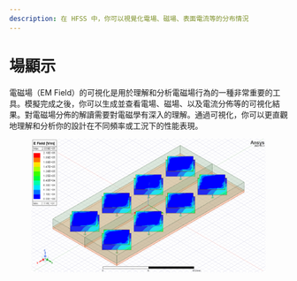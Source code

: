 ```yaml
---
description: 在 HFSS 中，你可以視覺化電場、磁場、表面電流等的分布情況
---
```


# 場顯示

電磁場（EM Field）的可視化是用於理解和分析電磁場行為的一種非常重要的工具。模擬完成之後，你可以生成並查看電場、磁場、以及電流分佈等的可視化結果。對電磁場分佈的解讀需要對電磁學有深入的理解。通過可視化，你可以更直觀地理解和分析你的設計在不同頻率或工況下的性能表現。

<figure><img src="../.gitbook/assets/image (10).png" alt=""><figcaption></figcaption></figure>

